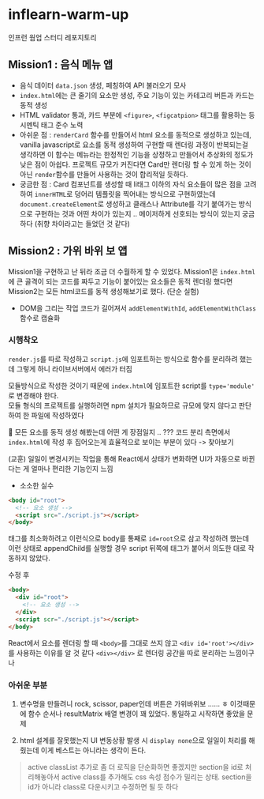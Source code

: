 # inflearn-warm-up

인프런 웜업 스터디 레포지토리

## Mission1 : 음식 메뉴 앱

- 음식 데이터 `data.json` 생성, 페칭하여 API 불러오기 모사
- `index.html`에는 큰 줄기의 요소만 생성, 주요 기능이 있는 카테고리 버튼과 카드는 동적 생성
- HTML validator 통과, 카드 부분에 `<figure>`, `<figcatpion>` 태그를 활용하는 등 시멘틱 태그 준수 노력
- 아쉬운 점 : `renderCard` 함수를 만들어서 html 요소를 동적으로 생성하고 있는데, vanilla javascript로 요소를 동적 생성하여 구현할 때 렌더링 과정이 반복되는걸 생각하면 이 함수는 메뉴라는 한정적인 기능을 상정하고 만들어서 추상화의 정도가 낮은 점이 아쉽다. 프로젝트 규모가 커진다면 Card만 렌더링 할 수 있게 하는 것이 아닌 `render`함수를 만들어 사용하는 것이 합리적일 듯하다.
- 궁금한 점 : Card 컴포넌트를 생성할 때 li태그 이하의 자식 요소들이 많은 점을 고려하여 `innerHTML`로 덩어리 템플릿을 찍어내는 방식으로 구현하였는데 `document.createElement`로 생성하고 클래스나 Attribute를 각기 붙여가는 방식으로 구현하는 것과 어떤 차이가 있는지 .. 메이저하게 선호되는 방식이 있는지 궁금하다 (취향 차이라고는 들었던 것 같다)

## Mission2 : 가위 바위 보 앱

Mission1을 구현하고 난 뒤라 조금 더 수월하게 할 수 있었다. Mission1은 `index.html`에 큰 골격이 되는 코드를 짜두고 기능이 붙어있는 요소들은 동적 렌더링 했다면 Mission2는 모든 html코드를 동적 생성해보기로 했다. (단순 실험)

- DOM을 그리는 작업 코드가 길어져서 `addElementWithId`, `addElementWithClass` 함수로 캡슐화

### 시행착오

`render.js`를 따로 작성하고 `script.js`에 임포트하는 방식으로 함수를 분리하려 했는데 그렇게 하니 라이브서버에서 에러가 터짐

모듈방식으로 작성한 것이기 때문에 `index.html`에 임포트한 script를 `type='module'` 로 변경해야 한다.  
모듈 형식의 프로젝트를 실행하려면 npm 설치가 필요하므로 규모에 맞지 않다고 판단하여 한 파일에 작성하였다

🤔 모든 요소를 동적 생성 해봤는데 어떤 게 장점일지 .. ???
코드 분리 측면에서 `index.html`에 작성 후 집어오는게 효율적으로 보이는 부분이 있다 -> 찾아보기

(교훈) 일일이 변경시키는 작업을 통해 React에서 상태가 변화하면 UI가 자동으로 바뀐다는 게 얼마나 편리한 기능인지 느낌

- 소소한 실수

```html
<body id="root">
  <!-- 요소 생성 -->
  <script src="./script.js"></script>
</body>
```

태그를 최소화하려고 이런식으로 body를 통째로 `id=root`으로 삼고 작성하려 했는데
이런 상태로 appendChild를 실행할 경우 script 뒤쪽에 태그가 붙어서 의도한 대로 작동하지 않았다.

수정 후

```html
<body>
  <div id="root">
    <!-- 요소 생성 -->
  </div>
  <script scr="./script.js"></script>
</body>
```

React에서 요소를 렌더링 할 때 `<body>`를 그대로 쓰지 않고 `<div id='root'></div>` 를 사용하는 이유를 알 것 같다
`<div></div>` 로 렌더링 공간을 따로 분리하는 느낌이구나

### 아쉬운 부분

1. 변수명을 만들려니 rock, scissor, paper인데 버튼은 가위바위보 ...... ㅎ 이것때문에 함수 순서나 resultMatrix 배열 변경이 꽤 있었다. 통일하고 시작하면 좋았을 문제

2. html 설계를 잘못했는지 UI 변동상황 발생 시 `display none`으로 일일이 처리를 해줬는데 이게 베스트는 아니라는 생각이 든다.

> active classList 추가로 좀 더 로직을 단순화하면 좋겠지만
> section을 id로 처리해놓아서 active class를 추가해도 css 속성 점수가 밀리는 상태.
> section을 id가 아니라 class로 다운시키고 수정하면 될 듯 하다
